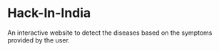 # Hack-In-India
An interactive website to detect the diseases based on the symptoms provided by the user. 
